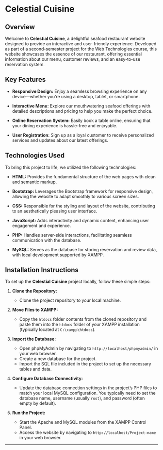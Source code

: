 # Celestial Cuisine

## Overview

Welcome to **Celestial Cuisine**, a delightful seafood restaurant website designed to provide an interactive and user-friendly experience. Developed as part of a second-semester project for the Web Technologies course, this website showcases the essence of our restaurant, offering essential information about our menu, customer reviews, and an easy-to-use reservation system.

## Key Features

- **Responsive Design:** Enjoy a seamless browsing experience on any device—whether you’re using a desktop, tablet, or smartphone.
  
- **Interactive Menu:** Explore our mouthwatering seafood offerings with detailed descriptions and pricing to help you make the perfect choice.
  
- **Online Reservation System:** Easily book a table online, ensuring that your dining experience is hassle-free and enjoyable.
  
- **User Registration:** Sign up as a loyal customer to receive personalized services and updates about our latest offerings.

## Technologies Used

To bring this project to life, we utilized the following technologies:

- **HTML:** Provides the fundamental structure of the web pages with clean and semantic markup.
  
- **Bootstrap:** Leverages the Bootstrap framework for responsive design, allowing the website to adapt smoothly to various screen sizes.
  
- **CSS:** Responsible for the styling and layout of the website, contributing to an aesthetically pleasing user interface.
  
- **JavaScript:** Adds interactivity and dynamic content, enhancing user engagement and experience.
  
- **PHP:** Handles server-side interactions, facilitating seamless communication with the database.
  
- **MySQL:** Serves as the database for storing reservation and review data, with local development supported by XAMPP.

## Installation Instructions

To set up the **Celestial Cuisine** project locally, follow these simple steps:

1. **Clone the Repository:**
   - Clone the project repository to your local machine.

2. **Move Files to XAMPP:**
   - Copy the `htdocs` folder contents from the cloned repository and paste them into the `htdocs` folder of your XAMPP installation (typically located at `C:\xampp\htdocs`).

3. **Import the Database:**
   - Open phpMyAdmin by navigating to `http://localhost/phpmyadmin/` in your web browser.
   - Create a new database for the project.
   - Import the SQL file included in the project to set up the necessary tables and data.

4. **Configure Database Connectivity:**
   - Update the database connection settings in the project’s PHP files to match your local MySQL configuration. You typically need to set the database name, username (usually `root`), and password (often empty by default).

5. **Run the Project:**
   - Start the Apache and MySQL modules from the XAMPP Control Panel.
   - Access the website by navigating to `http://localhost/Project-name` in your web browser.
_____________________________________________________________________________________________________________________________________________________________________
